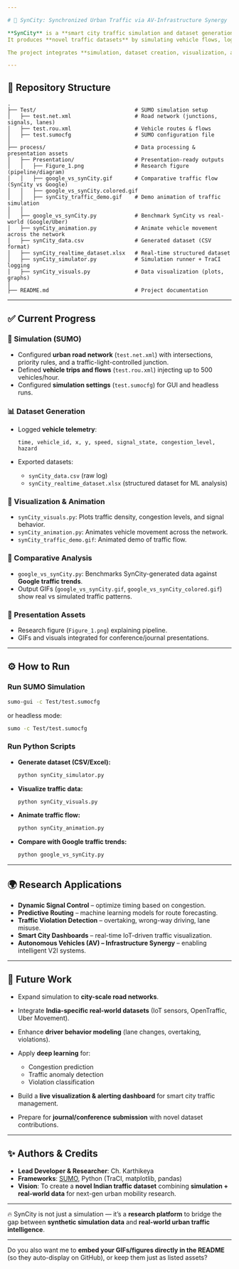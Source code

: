 ```yaml
---

# 🚦 SynCity: Synchronized Urban Traffic via AV-Infrastructure Synergy

**SynCity** is a **smart city traffic simulation and dataset generation framework** built on **SUMO** and Python.
It produces **novel traffic datasets** by simulating vehicle flows, logging real-time telemetry, and comparing results with real-world data sources (e.g., Google traffic trends).

The project integrates **simulation, dataset creation, visualization, and presentation** into a unified workflow — aimed at both **research publication** and **practical smart city applications**.

---
```


## 📂 Repository Structure

```
.
├── Test/                               # SUMO simulation setup
│   ├── test.net.xml                    # Road network (junctions, signals, lanes)
│   ├── test.rou.xml                    # Vehicle routes & flows
│   ├── test.sumocfg                    # SUMO configuration file
│
├── process/                            # Data processing & presentation assets
│   ├── Presentation/                   # Presentation-ready outputs
│   │   ├── Figure_1.png                # Research figure (pipeline/diagram)
│   │   ├── google_vs_synCity.gif       # Comparative traffic flow (SynCity vs Google)
│   │   ├── google_vs_synCity.colored.gif
│   │   ├── synCity_traffic_demo.gif    # Demo animation of traffic simulation
│   │
│   ├── google_vs_synCity.py            # Benchmark SynCity vs real-world (Google/Uber)
│   ├── synCity_animation.py            # Animate vehicle movement across the network
│   ├── synCity_data.csv                # Generated dataset (CSV format)
│   ├── synCity_realtime_dataset.xlsx   # Real-time structured dataset
│   ├── synCity_simulator.py            # Simulation runner + TraCI logging
│   ├── synCity_visuals.py              # Data visualization (plots, graphs)
│
├── README.md                           # Project documentation
```

---

## ✅ Current Progress

### 🔧 Simulation (SUMO)

* Configured **urban road network** (`test.net.xml`) with intersections, priority rules, and a traffic-light-controlled junction.
* Defined **vehicle trips and flows** (`test.rou.xml`) injecting up to 500 vehicles/hour.
* Configured **simulation settings** (`test.sumocfg`) for GUI and headless runs.

### 📊 Dataset Generation

* Logged **vehicle telemetry**:

  ```
  time, vehicle_id, x, y, speed, signal_state, congestion_level, hazard
  ```
* Exported datasets:

  * `synCity_data.csv` (raw log)
  * `synCity_realtime_dataset.xlsx` (structured dataset for ML analysis)

### 🎨 Visualization & Animation

* `synCity_visuals.py`: Plots traffic density, congestion levels, and signal behavior.
* `synCity_animation.py`: Animates vehicle movement across the network.
* `synCity_traffic_demo.gif`: Animated demo of traffic flow.

### 🔬 Comparative Analysis

* `google_vs_synCity.py`: Benchmarks SynCity-generated data against **Google traffic trends**.
* Output GIFs (`google_vs_synCity.gif`, `google_vs_synCity_colored.gif`) show real vs simulated traffic patterns.

### 📑 Presentation Assets

* Research figure (`Figure_1.png`) explaining pipeline.
* GIFs and visuals integrated for conference/journal presentations.

---

## ⚙️ How to Run

### Run SUMO Simulation

```bash
sumo-gui -c Test/test.sumocfg
```

or headless mode:

```bash
sumo -c Test/test.sumocfg
```

### Run Python Scripts

* **Generate dataset (CSV/Excel):**

  ```bash
  python synCity_simulator.py
  ```
* **Visualize traffic data:**

  ```bash
  python synCity_visuals.py
  ```
* **Animate traffic flow:**

  ```bash
  python synCity_animation.py
  ```
* **Compare with Google traffic trends:**

  ```bash
  python google_vs_synCity.py
  ```

---

## 🌍 Research Applications

* **Dynamic Signal Control** – optimize timing based on congestion.
* **Predictive Routing** – machine learning models for route forecasting.
* **Traffic Violation Detection** – overtaking, wrong-way driving, lane misuse.
* **Smart City Dashboards** – real-time IoT-driven traffic visualization.
* **Autonomous Vehicles (AV) – Infrastructure Synergy** – enabling intelligent V2I systems.

---

## 🔮 Future Work

* Expand simulation to **city-scale road networks**.
* Integrate **India-specific real-world datasets** (IoT sensors, OpenTraffic, Uber Movement).
* Enhance **driver behavior modeling** (lane changes, overtaking, violations).
* Apply **deep learning** for:

  * Congestion prediction
  * Traffic anomaly detection
  * Violation classification
* Build a **live visualization & alerting dashboard** for smart city traffic management.
* Prepare for **journal/conference submission** with novel dataset contributions.

---

## ✨ Authors & Credits

* **Lead Developer & Researcher**: Ch. Karthikeya
* **Frameworks**: [SUMO](https://www.eclipse.org/sumo/), Python (TraCI, matplotlib, pandas)
* **Vision**: To create a **novel Indian traffic dataset** combining **simulation + real-world data** for next-gen urban mobility research.

---

🔥 SynCity is not just a simulation — it’s a **research platform** to bridge the gap between **synthetic simulation data** and **real-world urban traffic intelligence**.

---

Do you also want me to **embed your GIFs/figures directly in the README** (so they auto-display on GitHub), or keep them just as listed assets?
